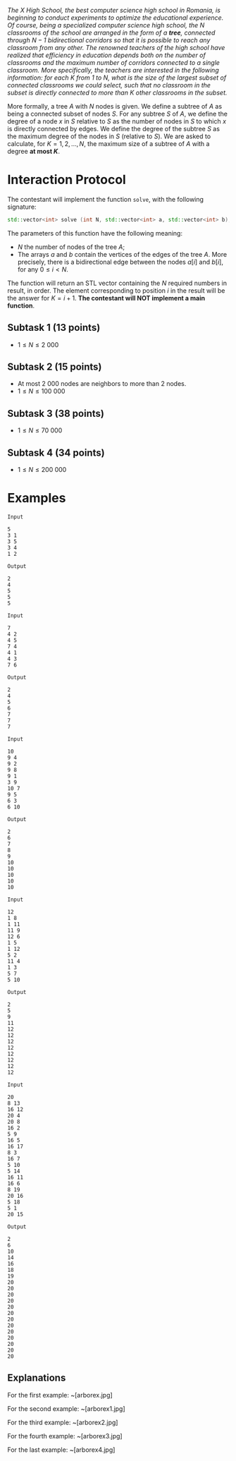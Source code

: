 *The X High School, the best computer science high school in Romania, is beginning to conduct experiments to optimize the educational experience. Of course, being a specialized computer science high school, the $N$ classrooms of the school are arranged in the form of a **tree**, connected through $N - 1$ bidirectional corridors so that it is possible to reach any classroom from any other. The renowned teachers of the high school have realized that efficiency in education depends both on the number of classrooms and the maximum number of corridors connected to a single classroom. More specifically, the teachers are interested in the following information: for each $K$ from $1$ to $N$, what is the size of the largest subset of connected classrooms we could select, such that no classroom in the subset is directly connected to more than $K$ other classrooms in the subset.*

More formally, a tree $A$ with $N$ nodes is given. We define a subtree of $A$ as being a connected subset of nodes $S$. For any subtree $S$ of $A$, we define the degree of a node $x$ in $S$ relative to $S$ as the number of nodes in $S$ to which $x$ is directly connected by edges. We define the degree of the subtree $S$ as the maximum degree of the nodes in $S$ (relative to $S$). We are asked to calculate, for $K = 1, 2, ..., N$, the maximum size of a subtree of $A$ with a degree **at most $K$**.

# Interaction Protocol
The contestant will implement the function `solve`, with the following signature:
```cpp
std::vector<int> solve (int N, std::vector<int> a, std::vector<int> b);
```

The parameters of this function have the following meaning:
* $N$ the number of nodes of the tree $A$;
* The arrays $a$ and $b$ contain the vertices of the edges of the tree $A$. More precisely, there is a bidirectional edge between the nodes $a[i]$ and $b[i]$, for any $0 \le i < N$.

The function will return an STL vector containing the $N$ required numbers in result, in order. The element corresponding to position $i$ in the result will be the answer for $K = i + 1$. **The contestant will NOT implement a main function**.

## Subtask 1 (13 points)
* $1 \le N \le 2\ 000$
## Subtask 2 (15 points)
* At most $2\ 000$ nodes are neighbors to more than $2$ nodes.
* $1 \le N \le 100\ 000$
## Subtask 3 (38 points)
* $1 \le N \le 70\ 000$
## Subtask 4 (34 points)
* $1 \le N \le 200\ 000$

# Examples
`Input`
```
5
3 1
3 5
3 4
1 2
```
`Output`
```
2
4
5
5
5
```
`Input`
```
7
4 2
4 5
7 4
4 1
4 3
7 6
```
`Output`
```
2
4
5
6
7
7
7
```

`Input`
```
10
9 4
9 2
9 8
9 1
3 9
10 7
9 5
6 3
6 10
```
`Output`
```
2
6
7
8
9
10
10
10
10
10
```

`Input`
```
12
1 8
1 11
11 9
12 6
1 5
1 12
5 2
11 4
1 3
5 7
5 10
```
`Output`
```
2
5
9
11
12
12
12
12
12
12
12
12
```

`Input`
```
20
8 13
16 12
20 4
20 8
16 2
5 9
16 5
16 17
8 3
16 7
5 10
5 14
16 11
16 6
8 19
20 16
5 18
5 1
20 15
```
`Output`
```
2
6
10
14
16
18
19
20
20
20
20
20
20
20
20
20
20
20
20
20
```

Explanations
---
For the first example:
~[arborex.jpg]

For the second example:
~[arborex1.jpg]

For the third example:
~[arborex2.jpg]

For the fourth example:
~[arborex3.jpg]

For the last example:
~[arborex4.jpg]